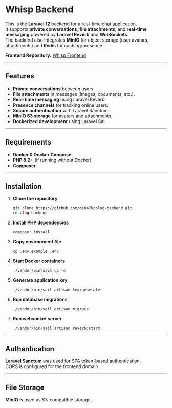 # Whisp Backend

This is the **Laravel 12** backend for a real-time chat application.  
It supports **private conversations**, **file attachments**, and **real-time messaging** powered by **Laravel Reverb** and **WebSockets**.  
The backend also integrates **MinIO** for object storage (user avatars, attachments) and **Redis** for caching/presence.

**Frontend Repository:** [Whisp Frontend](https://github.com/den47k/blog-frontend)

---

## Features

- **Private conversations** between users.
- **File attachments** in messages (images, documents, etc.).
- **Real-time messaging** using Laravel Reverb.
- **Presence channels** for tracking online users.
- **Secure authentication** with Laravel Sanctum.
- **MinIO S3 storage** for avatars and attachments.
- **Dockerized development** using Laravel Sail.

---

## Requirements

- **Docker & Docker Compose**
- **PHP 8.2+** (if running without Docker)
- **Composer**

---

## Installation

1. **Clone the repository**

   ```bash
   git clone https://github.com/den47k/blog-backend.git
   cd blog-backend
    ```

2. **Install PHP dependencies**
    
    ```bash
    composer install
    ```
    
3. **Copy environment file**
    
    ```bash
    cp .env.example .env
    ```
    
4. **Start Docker containers**
    
    ```bash
    ./vendor/bin/sail up -d
    ```
    
5. **Generate application key**
    
    ```bash
    ./vendor/bin/sail artisan key:generate
    ```
    
6. **Run database migrations**
    
    ```bash
    ./vendor/bin/sail artisan migrate
    ```

7. **Run websocket server**
    
    ```bash
    ./vendor/bin/sail artisan reverb:start
    ```

---

## Authentication

**Laravel Sanctum** was used for SPA token-based authentication.  
CORS is configured for the frontend domain.

---

## File Storage

**MinIO** is used as S3-compatible storage.
    
